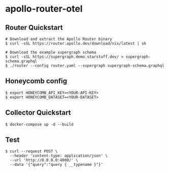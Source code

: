 # apollo-router-otel

## Router Quickstart

```
# Download and extract the Apollo Router binary
$ curl -sSL https://router.apollo.dev/download/nix/latest | sh

# Download the example supergraph schema
$ curl -sSL https://supergraph.demo.starstuff.dev/ > supergraph-schema.graphql
$ ./router --config router.yaml --supergraph supergraph-schema.graphql
```

## Honeycomb config

```
$ export HONEYCOMB_API_KEY=<YOUR-API-KEY>
$ export HONEYCOMB_DATASET=<YOUR-DATASET>
```

## Collector Quickstart

```
$ docker-compose up -d --build
```

## Test

```
$ curl --request POST \
  --header 'content-type: application/json' \
  --url 'http://0.0.0.0:4000/' \
  --data '{"query":"query { __typename }"}'
```
